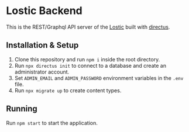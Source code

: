 # Lostic Backend
This is the REST/Graphql API server of the [Lostic](https://github.com/losticapp) built with [directus](https://github.com/directus/directus).  

## Installation & Setup
1. Clone this repository and run `npm i` inside the root directory.
2. Run `npx directus init` to connect to a database and create an administrator account.
3. Set `ADMIN_EMAIL` and `ADMIN_PASSWORD` environment variables in the `.env` file.
4. Run `npx migrate up` to create content types.

## Running
Run `npm start` to start the application.
